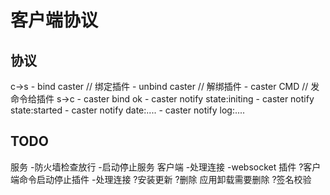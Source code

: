 # 客户端协议
## 协议
c->s
	- bind caster   // 绑定插件
	- unbind caster // 解绑插件
	- caster CMD    // 发命令给插件
s->c
	- caster bind ok
	- caster notify state:initing
	- caster notify state:started
	- caster notify date:....
	- caster notify log:....

## TODO
服务
	-防火墙检查放行
	-启动停止服务
客户端
	-处理连接
	-websocket
插件
	?客户端命令启动停止插件
	-处理连接
	?安装更新
	?删除
		应用卸载需要删除
	?签名校验
